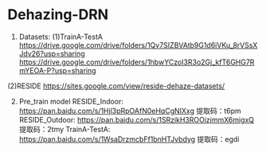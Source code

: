 # Dehazing-DRN

1. Datasets: 
(1)TrainA-TestA
https://drive.google.com/drive/folders/1Qv7SIZBVAtb9G1d6iVKu_8rVSsXJdv26?usp=sharing
https://drive.google.com/drive/folders/1hbwYCzoI3R3o2Gj_kfT6GHG7RmYEOA-P?usp=sharing

(2)RESIDE
https://sites.google.com/view/reside-dehaze-datasets/

2. Pre_train model
RESIDE_Indoor: https://pan.baidu.com/s/1Hjl3pRpOAfN0eHqCgNIXxg 提取码：t6pm 
RESIDE_Outdoor: https://pan.baidu.com/s/1SRzikH3ROOizjmmX6migxQ 提取码：2tmy 
TrainA-TestA: https://pan.baidu.com/s/1WsaDrzmcbFf1bnHTJvbdyg 提取码：egdi 



